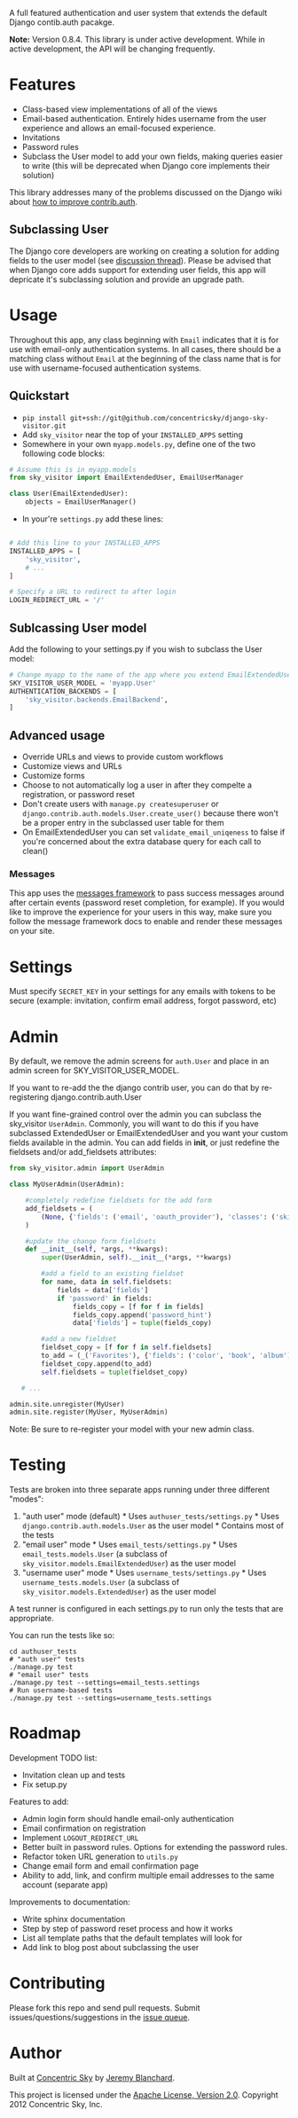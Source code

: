 A full featured authentication and user system that extends the default Django contib.auth pacakge.

**Note:** Version 0.8.4. This library is under active development. While in active development, the API will be changing frequently.


# Features

  * Class-based view implementations of all of the views
  * Email-based authentication. Entirely hides username from the user experience and allows an email-focused experience.
  * Invitations
  * Password rules
  * Subclass the User model to add your own fields, making queries easier to write (this will be deprecated when Django core implements their solution)

This library addresses many of the problems discussed on the Django wiki about [how to improve contrib.auth](https://code.djangoproject.com/wiki/ContribAuthImprovements).

## Subclassing User
The Django core developers are working on creating a solution for adding fields to the user model (see [discussion thread](https://groups.google.com/forum/#!topic/django-developers/PLTW8Mon9QU/discussion)). Please be advised that when Django core adds support for extending user fields, this app will depricate it's subclassing solution and provide an upgrade path.


# Usage
Throughout this app, any class beginning with `Email` indicates that it is for use with email-only authentication systems.
In all cases, there should be a matching class without `Email` at the beginning of the class name that is for use with username-focused authentication systems.

## Quickstart

  * `pip install git+ssh://git@github.com/concentricsky/django-sky-visitor.git`
  * Add `sky_visitor` near the top of your `INSTALLED_APPS` setting
  * Somewhere in your own `myapp.models.py`, define one of the two following code blocks:

```python
# Assume this is in myapp.models
from sky_visitor import EmailExtendedUser, EmailUserManager

class User(EmailExtendedUser):
    objects = EmailUserManager()
```

  * In your're `settings.py` add these lines:

```python

# Add this line to your INSTALLED_APPS
INSTALLED_APPS = [
    'sky_visitor',
    # ...
]

# Specify a URL to redirect to after login
LOGIN_REDIRECT_URL = '/'
```

## Sublcassing User model

Add the following to your settings.py if you wish to subclass the User model:

```python
# Change myapp to the name of the app where you extend EmailExtendedUser
SKY_VISITOR_USER_MODEL = 'myapp.User'
AUTHENTICATION_BACKENDS = [
    'sky_visitor.backends.EmailBackend',
]
```


## Advanced usage

  * Override URLs and views to provide custom workflows
  * Customize views and URLs
  * Customize forms
  * Choose to not automatically log a user in after they compelte a registration, or password reset
  * Don't create users with `manage.py createsuperuser` or `django.contrib.auth.models.User.create_user()` because there won't be a proper entry in the subclassed user table for them
  * On EmailExtendedUser you can set `validate_email_uniqeness` to false if you're concerned about the extra database query for each call to clean()

### Messages
This app uses the [messages framework](https://docs.djangoproject.com/en/dev/ref/contrib/messages/) to pass success messages
around after certain events (password reset completion, for example). If you would like to improve the experience for
your users in this way, make sure you follow the message framework docs to enable and render these messages on your site.


# Settings
Must specify `SECRET_KEY` in your settings for any emails with tokens to be secure (example: invitation, confirm email address, forgot password, etc)


# Admin
By default, we remove the admin screens for `auth.User` and place in an admin screen for SKY_VISITOR_USER_MODEL.

If you want to re-add the the django contrib user, you can do that by re-registering django.contrib.auth.User

If you want fine-grained control over the admin you can subclass the sky_visitor `UserAdmin`. Commonly, you will want to do this if you have subclassed ExtendedUser or EmailExtendedUser and you want your custom fields available in the admin. You can add fields in __init__, or just redefine the fieldsets and/or add_fieldsets attributes:

```python
from sky_visitor.admin import UserAdmin

class MyUserAdmin(UserAdmin):

    #completely redefine fieldsets for the add form
    add_fieldsets = (
        (None, {'fields': ('email', 'oauth_provider'), 'classes': ('skinny',)}),
    )

    #update the change form fieldsets
    def __init__(self, *args, **kwargs):
        super(UserAdmin, self).__init__(*args, **kwargs)

        #add a field to an existing fieldset
        for name, data in self.fieldsets:
            fields = data['fields']
            if 'password' in fields:
                fields_copy = [f for f in fields]
                fields_copy.append('password_hint')
                data['fields'] = tuple(fields_copy)

        #add a new fieldset
        fieldset_copy = [f for f in self.fieldsets]
        to_add = (_('Favorites'), {'fields': ('color', 'book', 'album')})
        fieldset_copy.append(to_add)
        self.fieldsets = tuple(fieldset_copy)

   # ...

admin.site.unregister(MyUser)
admin.site.register(MyUser, MyUserAdmin)
```
Note: Be sure to re-register your model with your new admin class.


# Testing

Tests are broken into three separate apps running under three different "modes":

  1. "auth user" mode (default)
    * Uses `authuser_tests/settings.py`
    * Uses `django.contrib.auth.models.User` as the user model
    * Contains most of the tests
  2. "email user" mode
    * Uses `email_tests/settings.py`
    * Uses `email_tests.models.User` (a subclass of `sky_visitor.models.EmailExtendedUser`) as the user model
  2. "username user" mode
    * Uses `username_tests/settings.py`
    * Uses `username_tests.models.User` (a subclass of `sky_visitor.models.ExtendedUser`) as the user model


A test runner is configured in each settings.py to run only the tests that are appropriate.

You can run the tests like so:

    cd authuser_tests
    # "auth user" tests
    ./manage.py test
    # "email user" tests
    ./manage.py test --settings=email_tests.settings
    # Run username-based tests
    ./manage.py test --settings=username_tests.settings


# Roadmap

Development TODO list:

  * Invitation clean up and tests
  * Fix setup.py

Features to add:

  * Admin login form should handle email-only authentication
  * Email confirmation on registration
  * Implement `LOGOUT_REDIRECT_URL`
  * Better built in password rules. Options for extending the password rules.
  * Refactor token URL generation to `utils.py`
  * Change email form and email confirmation page
  * Ability to add, link, and confirm multiple email addresses to the same account (separate app)

Improvements to documentation:

  * Write sphinx documentation
  * Step by step of password reset process and how it works
  * List all template paths that the default templates will look for
  * Add link to blog post about subclassing the user


# Contributing
Please fork this repo and send pull requests. Submit issues/questions/suggestions in the [issue queue](https://github.com/concentricsky/django-sky-visitor/issues).


# Author
Built at [Concentric Sky](http://www.concentricsky.com/) by [Jeremy Blanchard](http://github.com/auzigog/).

This project is licensed under the [Apache License, Version 2.0](http://www.apache.org/licenses/LICENSE-2.0). Copyright 2012 Concentric Sky, Inc.

